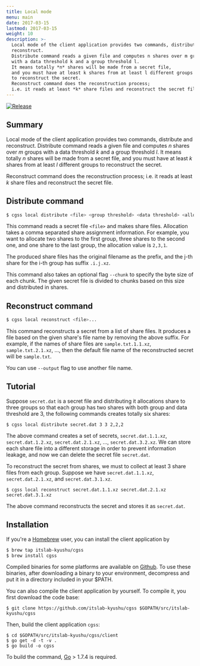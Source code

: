 ```yaml
---
title: Local mode
menu: main
date: 2017-03-15
lastmod: 2017-03-15
weight: 10
description: >-
  Local mode of the client application provides two commands, distribute and
  reconstruct.
  Distribute command reads a given file and computes n shares over m groups
  with a data threshold k and a group threshold l.
  It means totally *n* shares will be made from a secret file,
  and you must have at least k shares from at least l different groups
  to reconstruct the secret.
  Reconstruct command does the reconstruction process;
  i.e. it reads at least *k* share files and reconstruct the secret file.
---
```

[![Release](https://img.shields.io/badge/release-0.1.0-brightgreen.svg)](https://github.com/itslab-kyushu/cgss/releases/tag/v0.1.0)

## Summary
Local mode of the client application provides two commands, distribute and
reconstruct.
Distribute command reads a given file and computes *n* shares over *m* groups
with a data threshold *k* and a group threshold *l*.
It means totally *n* shares will be made from a secret file,
and you must have at least *k* shares from at least *l* different groups
to reconstruct the secret.

Reconstruct command does the reconstruction process;
i.e. it reads at least *k* share files and reconstruct the secret file.

## Distribute command
```sh
$ cgss local distribute <file> <group threshold> <data threshold> <allocation>
```

This command reads a secret file `<file>` and makes share files.
Allocation takes a comma separated share assignment information.
For example, you want to allocate two shares to the first group,
three shares to the second one, and one share to the last group,
the allocation value is `2,3,1`.

The produced share files has the original filename as the prefix,
and the j-th share for the i-th group has suffix `.i.j.xz`.

This command also takes an optional flag `--chunk` to specify the byte size of
each chunk.
The given secret file is divided to chunks based on this size and distributed
in shares.

## Reconstruct command
```sh
$ cgss local reconstruct <file>...
```

This command reconstructs a secret from a list of share files.
It produces a file based on the given share's file name by removing the above
suffix.
For example, if the names of share files are `sample.txt.1.1.xz`,
`sample.txt.2.1.xz`, ..., then the default file name of the reconstructed secret
will be `sample.txt`.

You can use `--output` flag to use another file name.

## Tutorial
Suppose `secret.dat` is a secret file and distributing it allocations share to
three groups so that each group has two shares with both group and data
threshold are 3, the following commands creates totally six shares:

```shell
$ cgss local distribute secret.dat 3 3 2,2,2
```

The above command creates a set of secrets, `secret.dat.1.1.xz`,
`secret.dat.1.2.xz`, `secret.dat.2.1.xz`, ..., `secret.dat.3.2.xz`.
We can store each share file into a different storage in order to prevent
information leakage, and now we can delete the secret file `secret.dat`.

To reconstruct the secret from shares, we must to collect at least 3 share
files from each group. Suppose we have `secret.dat.1.1.xz`, `secret.dat.2.1.xz`,
and `secret.dat.3.1.xz`.

```shell
$ cgss local reconstruct secret.dat.1.1.xz secret.dat.2.1.xz secret.dat.3.1.xz
```

The above command reconstructs the secret and stores it as `secret.dat`.


## Installation
If you're a [Homebrew](http://brew.sh/) user,
you can install the client application by

```sh
$ brew tap itslab-kyushu/cgss
$ brew install cgss
```

Compiled binaries for some platforms are available on
[Github](https://github.com/itslab-kyushu/cgss/releases).
To use these binaries, after downloading a binary to your environment,
decompress and put it in a directory included in your $PATH.

You can also compile the client application by yourself.
To compile it, you first download the code base:

```shell
$ git clone https://github.com/itslab-kyushu/cgss $GOPATH/src/itslab-kyushu/cgss
```

Then, build the client application `cgss`:

```shell
$ cd $GOPATH/src/itslab-kyushu/cgss/client
$ go get -d -t -v .
$ go build -o cgss
```

To build the command, [Go](https://golang.org/) > 1.7.4 is required.
